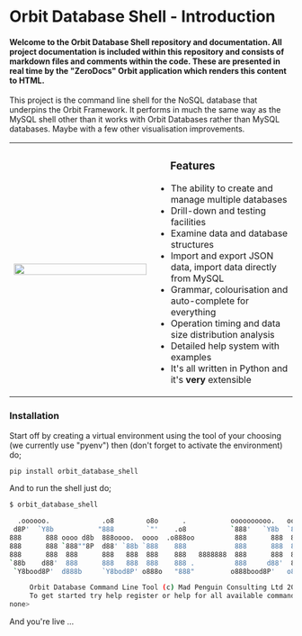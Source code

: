 # Orbit Database Shell - Introduction

#### Welcome to the Orbit Database Shell repository and documentation. All project documentation is included within this repository and consists of markdown files and comments within the code. These are presented in real time by the "ZeroDocs" Orbit application which renders this content to HTML.

This project is the command line shell for the NoSQL database that underpins the Orbit Framework. It performs in much the same way as the MySQL shell other than it works with Orbit Databases rather than MySQL databases. Maybe with a few other visualisation improvements.

<table><tr><td width="50%"><img width="100%" src="https://gitlab.com/madpenguin/orbit-database-shell/-/raw/main/images/screenshot.png" /></td><td width="50%">
<h3 style="padding-left:1.4em">Features</h3>

* The ability to create and manage multiple databases
* Drill-down and testing facilities
* Examine data and database structures
* Import and export JSON data, import data directly from MySQL
* Grammar, colourisation and auto-complete for everything
* Operation timing and data size distribution analysis
* Detailed help system with examples
* It's all written in Python and it's <b>very</b> extensible

</td></tr></table>

### Installation

Start off by creating a virtual environment using the tool of your choosing (we currently use "pyenv") then (don't forget to activate the environment) do;
```bash
pip install orbit_database_shell
```
And to run the shell just do;

```bash
$ orbit_database_shell 

  .oooooo.             .o8        o8o      .           oooooooooo.   oooooooooo.
 d8P'  `Y8b           "888        `"'    .o8           `888'   `Y8b  `888'   `Y8b
888      888 oooo d8b  888oooo.  oooo  .o888oo          888      888  888     888
888      888 `888""8P  d88' `88b `888    888            888      888  888oooo888'
888      888  888      888   888  888    888   8888888  888      888  888    `88b
`88b    d88'  888      888   888  888    888 .          888     d88'  888    .88P
 `Y8bood8P'  d888b     `Y8bod8P' o888o   "888"         o888bood8P'   o888bood8P'

     Orbit Database Command Line Tool (c) Mad Penguin Consulting Ltd 2023
     To get started try help register or help for all available commands
none> 
```

And you're live ...